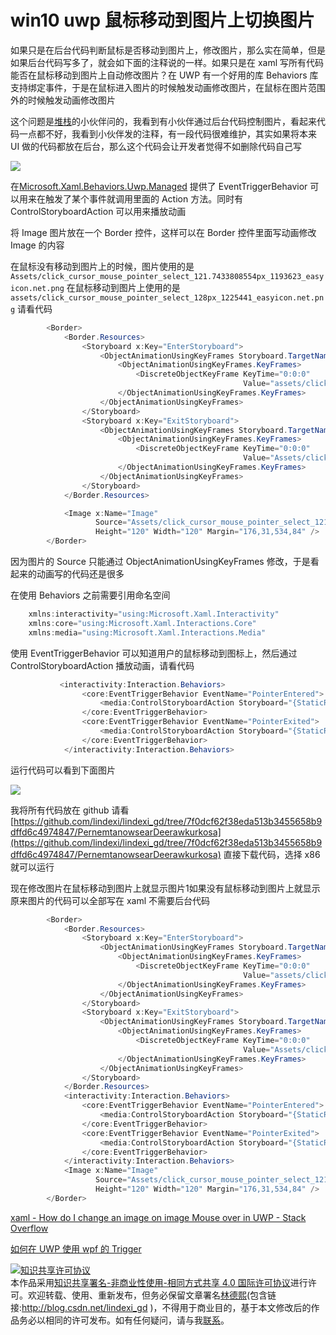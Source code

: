 
# win10 uwp 鼠标移动到图片上切换图片

如果只是在后台代码判断鼠标是否移动到图片上，修改图片，那么实在简单，但是如果后台代码写多了，就会如下面的注释说的一样。如果只是在 xaml 写所有代码能否在鼠标移动到图片上自动修改图片？在 UWP 有一个好用的库 Behaviors 库支持绑定事件，于是在鼠标进入图片的时候触发动画修改图片，在鼠标在图片范围外的时候触发动画修改图片

<!--more-->


<!-- csdn -->

这个问题是[堆栈](https://stackoverflow.com/a/55194046/6116637)的小伙伴问的，我看到有小伙伴通过后台代码控制图片，看起来代码一点都不好，我看到小伙伴发的注释，有一段代码很难维护，其实如果将本来 UI 做的代码都放在后台，那么这个代码会让开发者觉得不如删除代码自己写

<!-- ![](image/win10 uwp 鼠标移动到图片上切换图片/win10 uwp 鼠标移动到图片上切换图片0.png) -->

![](http://image.acmx.xyz/lindexi%2F2019316143024538)

在[Microsoft.Xaml.Behaviors.Uwp.Managed](https://www.nuget.org/packages/Microsoft.Xaml.Behaviors.Uwp.Managed/ ) 提供了 EventTriggerBehavior 可以用来在触发了某个事件就调用里面的 Action 方法。同时有 ControlStoryboardAction 可以用来播放动画

将 Image 图片放在一个 Border 控件，这样可以在 Border 控件里面写动画修改 Image 的内容

在鼠标没有移动到图片上的时候，图片使用的是 `Assets/click_cursor_mouse_pointer_select_121.7433808554px_1193623_easyicon.net.png` 在鼠标移动到图片上使用的是 `assets/click_cursor_mouse_pointer_select_128px_1225441_easyicon.net.png` 请看代码

```csharp
        <Border>
            <Border.Resources>
                <Storyboard x:Key="EnterStoryboard">
                    <ObjectAnimationUsingKeyFrames Storyboard.TargetName="Image" Storyboard.TargetProperty="Source">
                        <ObjectAnimationUsingKeyFrames.KeyFrames>
                            <DiscreteObjectKeyFrame KeyTime="0:0:0"
                                                    Value="assets/click_cursor_mouse_pointer_select_128px_1225441_easyicon.net.png" />
                        </ObjectAnimationUsingKeyFrames.KeyFrames>
                    </ObjectAnimationUsingKeyFrames>
                </Storyboard>
                <Storyboard x:Key="ExitStoryboard">
                    <ObjectAnimationUsingKeyFrames Storyboard.TargetName="Image" Storyboard.TargetProperty="Source">
                        <ObjectAnimationUsingKeyFrames.KeyFrames>
                            <DiscreteObjectKeyFrame KeyTime="0:0:0"
                                                    Value="Assets/click_cursor_mouse_pointer_select_121.7433808554px_1193623_easyicon.net.png" />
                        </ObjectAnimationUsingKeyFrames.KeyFrames>
                    </ObjectAnimationUsingKeyFrames>
                </Storyboard>
            </Border.Resources>

            <Image x:Name="Image"
                   Source="Assets/click_cursor_mouse_pointer_select_121.7433808554px_1193623_easyicon.net.png"
                   Height="120" Width="120" Margin="176,31,534,84" />
        </Border>

```

因为图片的 Source 只能通过 ObjectAnimationUsingKeyFrames 修改，于是看起来的动画写的代码还是很多

在使用 Behaviors 之前需要引用命名空间

```csharp
    xmlns:interactivity="using:Microsoft.Xaml.Interactivity"
    xmlns:core="using:Microsoft.Xaml.Interactions.Core"
    xmlns:media="using:Microsoft.Xaml.Interactions.Media"
```

使用 EventTriggerBehavior 可以知道用户的鼠标移动到图标上，然后通过 ControlStoryboardAction 播放动画，请看代码

```csharp
           <interactivity:Interaction.Behaviors>
                <core:EventTriggerBehavior EventName="PointerEntered">
                    <media:ControlStoryboardAction Storyboard="{StaticResource EnterStoryboard}" />
                </core:EventTriggerBehavior>
                <core:EventTriggerBehavior EventName="PointerExited">
                    <media:ControlStoryboardAction Storyboard="{StaticResource ExitStoryboard}" />
                </core:EventTriggerBehavior>
            </interactivity:Interaction.Behaviors>
```

运行代码可以看到下面图片

![](http://image.acmx.xyz/lindexi%2F2019316143950672)

我将所有代码放在 github 请看[https://github.com/lindexi/lindexi_gd/tree/7f0dcf62f38eda513b3455658b9dffd6c4974847/PernemtanowsearDeerawkurkosa](https://github.com/lindexi/lindexi_gd/tree/7f0dcf62f38eda513b3455658b9dffd6c4974847/PernemtanowsearDeerawkurkosa) 直接下载代码，选择 x86 就可以运行

现在修改图片在鼠标移动到图片上就显示图片1如果没有鼠标移动到图片上就显示原来图片的代码可以全部写在 xaml 不需要后台代码

```csharp
        <Border>
            <Border.Resources>
                <Storyboard x:Key="EnterStoryboard">
                    <ObjectAnimationUsingKeyFrames Storyboard.TargetName="Image" Storyboard.TargetProperty="Source">
                        <ObjectAnimationUsingKeyFrames.KeyFrames>
                            <DiscreteObjectKeyFrame KeyTime="0:0:0"
                                                    Value="assets/click_cursor_mouse_pointer_select_128px_1225441_easyicon.net.png" />
                        </ObjectAnimationUsingKeyFrames.KeyFrames>
                    </ObjectAnimationUsingKeyFrames>
                </Storyboard>
                <Storyboard x:Key="ExitStoryboard">
                    <ObjectAnimationUsingKeyFrames Storyboard.TargetName="Image" Storyboard.TargetProperty="Source">
                        <ObjectAnimationUsingKeyFrames.KeyFrames>
                            <DiscreteObjectKeyFrame KeyTime="0:0:0"
                                                    Value="Assets/click_cursor_mouse_pointer_select_121.7433808554px_1193623_easyicon.net.png" />
                        </ObjectAnimationUsingKeyFrames.KeyFrames>
                    </ObjectAnimationUsingKeyFrames>
                </Storyboard>
            </Border.Resources>
            <interactivity:Interaction.Behaviors>
                <core:EventTriggerBehavior EventName="PointerEntered">
                    <media:ControlStoryboardAction Storyboard="{StaticResource EnterStoryboard}" />
                </core:EventTriggerBehavior>
                <core:EventTriggerBehavior EventName="PointerExited">
                    <media:ControlStoryboardAction Storyboard="{StaticResource ExitStoryboard}" />
                </core:EventTriggerBehavior>
            </interactivity:Interaction.Behaviors>
            <Image x:Name="Image"
                   Source="Assets/click_cursor_mouse_pointer_select_121.7433808554px_1193623_easyicon.net.png"
                   Height="120" Width="120" Margin="176,31,534,84" />
        </Border>

```

[xaml - How do I change an image on image Mouse over in UWP - Stack Overflow](https://stackoverflow.com/q/55182371/6116637)

[如何在 UWP 使用 wpf 的 Trigger](https://lindexi.gitee.io/post/%E5%A6%82%E4%BD%95%E5%9C%A8-UWP-%E4%BD%BF%E7%94%A8-wpf-%E7%9A%84-Trigger.html )





<a rel="license" href="http://creativecommons.org/licenses/by-nc-sa/4.0/"><img alt="知识共享许可协议" style="border-width:0" src="https://licensebuttons.net/l/by-nc-sa/4.0/88x31.png" /></a><br />本作品采用<a rel="license" href="http://creativecommons.org/licenses/by-nc-sa/4.0/">知识共享署名-非商业性使用-相同方式共享 4.0 国际许可协议</a>进行许可。欢迎转载、使用、重新发布，但务必保留文章署名[林德熙](http://blog.csdn.net/lindexi_gd)(包含链接:http://blog.csdn.net/lindexi_gd )，不得用于商业目的，基于本文修改后的作品务必以相同的许可发布。如有任何疑问，请与我[联系](mailto:lindexi_gd@163.com)。